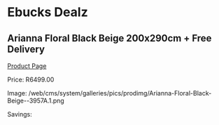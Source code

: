 
# Ebucks Dealz
## Arianna Floral Black Beige 200x290cm + Free Delivery
[Product Page](https://www.ebucks.com/web/shop/productSelected.do?prodId=1210592106&catId=375509364)

Price: R6499.00

Image: /web/cms/system/galleries/pics/prodimg/Arianna-Floral-Black-Beige--3957A.1.png

Savings: 


	